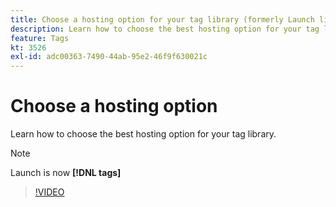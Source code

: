 ```yaml
---
title: Choose a hosting option for your tag library (formerly Launch library)
description: Learn how to choose the best hosting option for your tag library.
feature: Tags
kt: 3526
exl-id: adc00363-7490-44ab-95e2-46f9f630021c
---
```

# Choose a hosting option

Learn how to choose the best hosting option for your tag library.

>[!NOTE]
>
> Launch is now **[!DNL tags]**

>[!VIDEO](https://video.tv.adobe.com/v/28728/?quality=12&learn=on)
